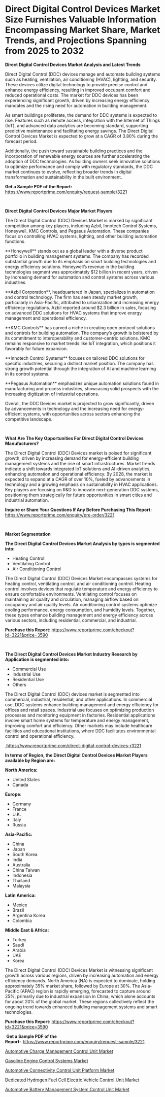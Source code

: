 <p><h1>Direct Digital Control Devices Market Size Furnishes Valuable Information Encompassing Market Share, Market Trends, and Projections Spanning from 2025 to 2032</h1></p><p><strong>Direct Digital Control Devices Market Analysis and Latest Trends</strong></p>
<p><p>Direct Digital Control (DDC) devices manage and automate building systems such as heating, ventilation, air conditioning (HVAC), lighting, and security. These devices utilize digital technology to provide precise control and enhance energy efficiency, resulting in improved occupant comfort and reduced operational costs. The market for DDC devices has been experiencing significant growth, driven by increasing energy efficiency mandates and the rising need for automation in building management.</p><p>As smart buildings proliferate, the demand for DDC systems is expected to rise. Features such as remote access, integration with the Internet of Things (IoT), and advanced data analytics are becoming standard, supporting predictive maintenance and facilitating energy savings. The Direct Digital Control Devices Market is expected to grow at a CAGR of 3.80% during the forecast period. </p><p>Additionally, the push toward sustainable building practices and the incorporation of renewable energy sources are further accelerating the adoption of DDC technologies. As building owners seek innovative solutions to optimize performance and comply with regulatory standards, the DDC market continues to evolve, reflecting broader trends in digital transformation and sustainability in the built environment.</p></p>
<p><strong>Get a Sample PDF of the Report:&nbsp;</strong> <a href="https://www.reportprime.com/enquiry/request-sample/3221?utm_campaign=1144&utm_medium=2&utm_source=Github&utm_content=ia&utm_term=18032025&utm_id=direct-digital-control-devices">https://www.reportprime.com/enquiry/request-sample/3221</a></p>
<p>&nbsp;</p>
<p><strong>Direct Digital Control Devices Major Market Players</strong></p>
<p><p>The Direct Digital Control (DDC) Devices Market is marked by significant competition among key players, including Azbil, Innotech Control Systems, Honeywell, KMC Controls, and Pegasus Automation. These companies focus on controlling HVAC systems, lighting, and other building automation functions. </p><p>**Honeywell** stands out as a global leader with a diverse product portfolio in building management systems. The company has recorded substantial growth due to its emphasis on smart building technologies and energy efficiency solutions. Honeywell’s revenue in the building technologies segment was approximately $12 billion in recent years, driven by increasing demand for automation and control systems across various industries.</p><p>**Azbil Corporation**, headquartered in Japan, specializes in automation and control technology. The firm has seen steady market growth, particularly in Asia-Pacific, attributed to urbanization and increasing energy efficiency regulations. Azbil reported around $2.3 billion in sales, focusing on advanced DDC solutions for HVAC systems that improve energy management and operational efficiency.</p><p>**KMC Controls** has carved a niche in creating open protocol solutions and controls for building automation. The company’s growth is bolstered by its commitment to interoperability and customer-centric solutions. KMC remains responsive to market trends like IoT integration, which positions it favorably for future expansion.</p><p>**Innotech Control Systems** focuses on tailored DDC solutions for specific industries, securing a distinct market position. The company has strong growth potential through the integration of AI and machine learning in its control systems.</p><p>**Pegasus Automation** emphasizes unique automation solutions found in manufacturing and process industries, showcasing solid prospects with the increasing digitization of industrial operations.</p><p>Overall, the DDC Devices market is projected to grow significantly, driven by advancements in technology and the increasing need for energy-efficient systems, with opportunities across sectors enhancing the competitive landscape.</p></p>
<p>&nbsp;</p>
<p><strong>What Are The Key Opportunities For Direct Digital Control Devices Manufacturers?</strong></p>
<p><p>The Direct Digital Control (DDC) Devices market is poised for significant growth, driven by increasing demand for energy-efficient building management systems and the rise of smart infrastructures. Market trends indicate a shift towards integrated IoT solutions and AI-driven analytics, enhancing automation and operational efficiency. By 2028, the market is expected to expand at a CAGR of over 10%, fueled by advancements in technology and a growing emphasis on sustainability in HVAC applications. Key players are focusing on R&D to innovate next-generation DDC systems, positioning them strategically for future opportunities in smart cities and industrial automation.</p></p>
<p><strong>Inquire or Share Your Questions If Any Before Purchasing This Report:</strong> <a href="https://www.reportprime.com/enquiry/pre-order/3221?utm_campaign=1144&utm_medium=2&utm_source=Github&utm_content=ia&utm_term=18032025&utm_id=direct-digital-control-devices">https://www.reportprime.com/enquiry/pre-order/3221</a></p>
<p>&nbsp;</p>
<p><strong>Market Segmentation</strong></p>
<p><strong>The Direct Digital Control Devices Market Analysis by types is segmented into:</strong></p>
<p><ul><li>Heating Control</li><li>Ventilating Control</li><li>Air Conditioning Control</li></ul></p>
<p><p>The Direct Digital Control (DDC) Devices Market encompasses systems for heating control, ventilating control, and air conditioning control. Heating control involves devices that regulate temperature and energy efficiency to ensure comfortable environments. Ventilating control focuses on maintaining air quality and circulation, managing airflow based on occupancy and air quality levels. Air conditioning control systems optimize cooling performance, energy consumption, and humidity levels. Together, these types enhance building management and energy efficiency across various sectors, including residential, commercial, and industrial.</p></p>
<p><strong>Purchase this Report:&nbsp;</strong><a href="https://www.reportprime.com/checkout?id=3221&price=3590&utm_campaign=1144&utm_medium=2&utm_source=Github&utm_content=ia&utm_term=18032025&utm_id=direct-digital-control-devices">https://www.reportprime.com/checkout?id=3221&price=3590</a></p>
<p>&nbsp;</p>
<p><strong>The Direct Digital Control Devices Market Industry Research by Application is segmented into:</strong></p>
<p><ul><li>Commercial Use</li><li>Industrial Use</li><li>Residential Use</li><li>Others</li></ul></p>
<p><p>The Direct Digital Control (DDC) devices market is segmented into commercial, industrial, residential, and other applications. In commercial use, DDC systems enhance building management and energy efficiency for offices and retail spaces. Industrial use focuses on optimizing production processes and monitoring equipment in factories. Residential applications involve smart home systems for temperature and energy management, improving comfort and efficiency. Other markets may include healthcare facilities and educational institutions, where DDC facilitates environmental control and operational efficiency.</p></p>
<p><a href="https://www.reportprime.com/direct-digital-control-devices-r3221?utm_campaign=1144&utm_medium=2&utm_source=Github&utm_content=ia&utm_term=18032025&utm_id=direct-digital-control-devices">&nbsp;https://www.reportprime.com/direct-digital-control-devices-r3221</a></p>
<p><strong>In terms of Region, the Direct Digital Control Devices Market Players available by Region are:</strong></p>
<p>
    <p> <strong> North America: </strong>
        <ul>
            <li>United States</li>
            <li>Canada</li>
        </ul>
        </p> 
    <p> <strong> Europe: </strong>
        <ul>
            <li>Germany</li>
            <li>France</li>
            <li>U.K.</li>
            <li>Italy</li>
            <li>Russia</li>
        </ul>
        </p> 
    <p> <strong> Asia-Pacific: </strong>
        <ul>
            <li>China</li>
            <li>Japan</li>
            <li>South Korea</li>
            <li>India</li>
            <li>Australia</li>
            <li>China Taiwan</li>
            <li>Indonesia</li>
            <li>Thailand</li>
            <li>Malaysia</li>
        </ul>
        </p> 
    <p> <strong> Latin America: </strong>
        <ul>
            <li>Mexico</li>
            <li>Brazil</li>
            <li>Argentina Korea</li>
            <li>Colombia</li>
        </ul>
        </p> 
    <p> <strong> Middle East & Africa: </strong>
        <ul>
            <li>Turkey</li>
            <li>Saudi</li>
            <li>Arabia</li>
            <li>UAE</li>
            <li>Korea</li>
        </ul>
    </p>
    </p>
<p><p>The Direct Digital Control (DDC) Devices Market is witnessing significant growth across various regions, driven by increasing automation and energy efficiency demands. North America (NA) is expected to dominate, holding approximately 35% market share, followed by Europe at 30%. The Asia-Pacific (APAC) region is rapidly emerging, forecasted to capture around 25%, primarily due to industrial expansion in China, which alone accounts for about 20% of the global market. These regions collectively reflect the ongoing trend towards enhanced building management systems and smart technologies.</p></p>
<p><strong>Purchase this Report: </strong><a href="https://www.reportprime.com/checkout?id=3221&price=3590&utm_campaign=1144&utm_medium=2&utm_source=Github&utm_content=ia&utm_term=18032025&utm_id=direct-digital-control-devices">https://www.reportprime.com/checkout?id=3221&price=3590</a></p>
<p>&nbsp;<strong>Get a Sample PDF of the Report:&nbsp;&nbsp;</strong><a href="https://www.reportprime.com/enquiry/request-sample/3221?utm_campaign=1144&utm_medium=2&utm_source=Github&utm_content=ia&utm_term=18032025&utm_id=direct-digital-control-devices">https://www.reportprime.com/enquiry/request-sample/3221</a></p>
<p><strong></strong></p>
<p><p><a href="https://github.com/kimberjam0i/Market-Research-Report-List-1/blob/main/automotive-charge-management-control-unit-market.md?utm_campaign=1144&utm_medium=2&utm_source=Github&utm_content=ia&utm_term=18032025&utm_id=direct-digital-control-devices">Automotive Charge Management Control Unit Market</a></p><p><a href="https://github.com/antonioc6hal/Market-Research-Report-List-1/blob/main/gasoline-engine-control-systems-market.md?utm_campaign=1144&utm_medium=2&utm_source=Github&utm_content=ia&utm_term=18032025&utm_id=direct-digital-control-devices">Gasoline Engine Control Systems Market</a></p><p><a href="https://github.com/ElviraLeka1962/Market-Research-Report-List-1/blob/main/automotive-connectivity-control-unit-platform-market.md?utm_campaign=1144&utm_medium=2&utm_source=Github&utm_content=ia&utm_term=18032025&utm_id=direct-digital-control-devices">Automotive Connectivity Control Unit Platform Market</a></p><p><a href="https://github.com/lashaunm5st/Market-Research-Report-List-1/blob/main/dedicated-hydrogen-fuel-cell-electric-vehicle-control-unit-market.md?utm_campaign=1144&utm_medium=2&utm_source=Github&utm_content=ia&utm_term=18032025&utm_id=direct-digital-control-devices">Dedicated Hydrogen Fuel Cell Electric Vehicle Control Unit Market</a></p><p><a href="https://github.com/osbornrdaflalo/Market-Research-Report-List-1/blob/main/automotive-battery-management-system-control-unit-market.md?utm_campaign=1144&utm_medium=2&utm_source=Github&utm_content=ia&utm_term=18032025&utm_id=direct-digital-control-devices">Automotive Battery Management System Control Unit Market</a></p></p>